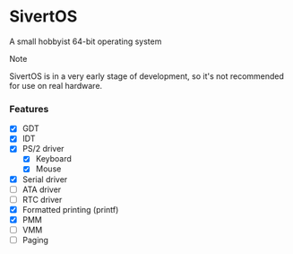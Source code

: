 # SivertOS
A small hobbyist 64-bit operating system

> [!NOTE]
> SivertOS is in a very early stage of development, so it's not recommended for use on real hardware.

### Features
- [X] GDT
- [X] IDT
- [X] PS/2 driver
    - [X] Keyboard
    - [X] Mouse
- [X] Serial driver
- [ ] ATA driver
- [ ] RTC driver
- [X] Formatted printing (printf)
- [X] PMM
- [ ] VMM
- [ ] Paging